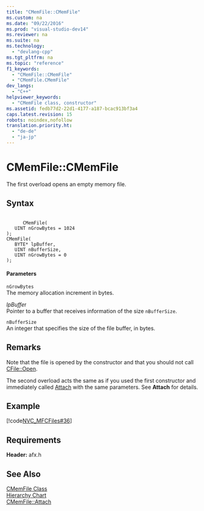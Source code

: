 ```yaml
---
title: "CMemFile::CMemFile"
ms.custom: na
ms.date: "09/22/2016"
ms.prod: "visual-studio-dev14"
ms.reviewer: na
ms.suite: na
ms.technology: 
  - "devlang-cpp"
ms.tgt_pltfrm: na
ms.topic: "reference"
f1_keywords: 
  - "CMemFile::CMemFile"
  - "CMemFile.CMemFile"
dev_langs: 
  - "C++"
helpviewer_keywords: 
  - "CMemFile class, constructor"
ms.assetid: fedb77d2-22d1-4177-a187-bcac913bf3a4
caps.latest.revision: 15
robots: noindex,nofollow
translation.priority.ht: 
  - "de-de"
  - "ja-jp"
---
```

# CMemFile::CMemFile
The first overload opens an empty memory file.  
  
## Syntax  
  
```  
  
      CMemFile(  
   UINT nGrowBytes = 1024   
);  
CMemFile(  
   BYTE* lpBuffer,  
   UINT nBufferSize,  
   UINT nGrowBytes = 0   
);  
```  
  
#### Parameters  
 `nGrowBytes`  
 The memory allocation increment in bytes.  
  
 *lpBuffe*r  
 Pointer to a buffer that receives information of the size `nBufferSize`.  
  
 `nBufferSize`  
 An integer that specifies the size of the file buffer, in bytes.  
  
## Remarks  
 Note that the file is opened by the constructor and that you should not call [CFile::Open](../vs140/cfile--open.md).  
  
 The second overload acts the same as if you used the first constructor and immediately called [Attach](../vs140/cmemfile--attach.md) with the same parameters. See **Attach** for details.  
  
## Example  
 [!code[NVC_MFCFiles#36](../vs140/codesnippet/CPP/cmemfile--cmemfile_1.cpp)]  
  
## Requirements  
 **Header:** afx.h  
  
## See Also  
 [CMemFile Class](../vs140/cmemfile-class.md)   
 [Hierarchy Chart](../vs140/hierarchy-chart.md)   
 [CMemFile::Attach](../vs140/cmemfile--attach.md)